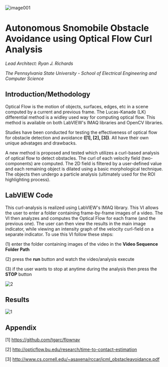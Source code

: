 ![image001](https://user-images.githubusercontent.com/23239868/28748600-b190782c-7489-11e7-82ae-55db54c94050.jpg)
# Autonomous Snomobile Obstacle Avoidance using Optical Flow Curl Analysis #

*Lead Architect: Ryan J. Richards*

*The Pennsylvania State University - School of Electrical Engineering and Computer Science*

## Introduction/Methodology ##

Optical Flow is the motion of objects, surfaces, edges, etc in a scene computed by a current and previous frame. The Lucas-Kanade (LK) differential method is a widley used way for computing optical flow. This method is available on both LabVIEW's IMAQ libraries and OpenCV libraries. 

Studies have been conducted for testing the effectiveness of optical flow for obstacle detection and avoidance **([1], [2], [3])**. All have their own unique advatages and drawbacks. 

A new method is proposed and tested which utilizes a curl-based analysis of optical flow to detect obstacles. The curl of each velocity field (two-components) are computed. The 2D field is filtered by a user-defined value and each remaining object is dilated using a basic morphological technique. The objects then undergo a particle analysis (ultimately used for the ROI highlighting process).

## LabVIEW Code ##

This curl-analysis is realized using LabVIEW's IMAQ library. This VI allows the user to enter a folder containing frame-by-frame images of a video. The VI then analyzes and computes the Optical Flow for each frame (and the previous one). The user can then view the results in the main image indicator, while viewing an intensity graph of the velocity curl-field on a separate indicator. To use this VI follow these steps:

(1) enter the folder containing images of the video in the **Video Sequence Folder Path**

(2) press the **run** button and watch the video/analysis execute

(3) if the user wants to stop at anytime during the analysis then press the **STOP** button

![2](https://user-images.githubusercontent.com/23239868/28973013-f33eaaee-78ff-11e7-8c72-ef6c40e116e4.JPG)


## Results ##
![1](https://user-images.githubusercontent.com/23239868/28973012-f33a6ace-78ff-11e7-930b-b14deb7ae21c.JPG)


## Appendix ##

[1] https://github.com/tgarc/flownav

[2] http://opticflow.bu.edu/research/time-to-contact-estimation

[3] http://www.cs.cornell.edu/~asaxena/rccar/icml_obstacleavoidance.pdf
